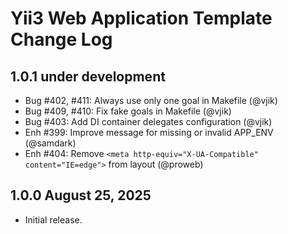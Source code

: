 # Yii3 Web Application Template Change Log

## 1.0.1 under development

- Bug #402, #411: Always use only one goal in Makefile (@vjik)
- Bug #409, #410: Fix fake goals in Makefile (@vjik)
- Bug #403: Add DI container delegates configuration (@vjik)
- Enh #399: Improve message for missing or invalid APP_ENV (@samdark)
- Enh #404: Remove `<meta http-equiv="X-UA-Compatible" content="IE=edge">` from layout (@proweb)

## 1.0.0 August 25, 2025

- Initial release.
